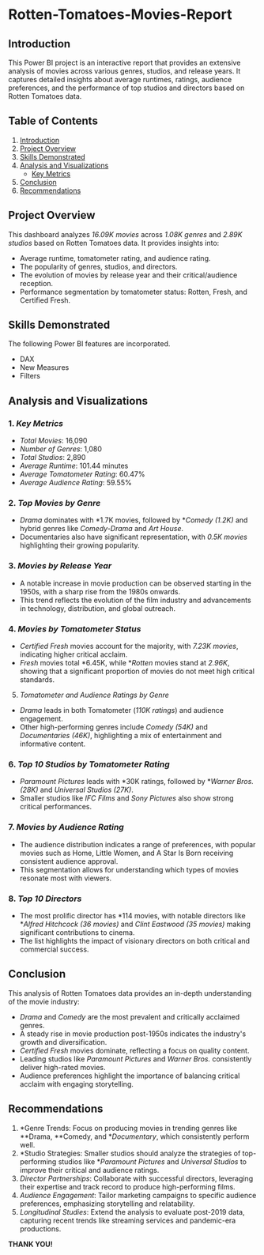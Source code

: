 # Rotten-Tomatoes-Movies-Report

## Introduction
This Power BI project is an interactive report that provides an extensive analysis of movies across various genres, studios, and release years. It captures detailed insights about average runtimes, ratings, audience preferences, and the performance of top studios and directors based on Rotten Tomatoes data.


## Table of Contents
1. [Introduction](#introduction)
2. [Project Overview](#project-overview)
3. [Skills Demonstrated](#skills-demonstrated)
4. [Analysis and Visualizations](#analysis-and-visualizations)
   - [Key Metrics](#key-metrics)
5. [Conclusion](#conclusion)
6. [Recommendations](#recommendations)


## Project Overview
This dashboard analyzes *16.09K movies* across *1.08K genres* and *2.89K studios* based on Rotten Tomatoes data. It provides insights into:
- Average runtime, tomatometer rating, and audience rating.
- The popularity of genres, studios, and directors.
- The evolution of movies by release year and their critical/audience reception.
- Performance segmentation by tomatometer status: Rotten, Fresh, and Certified Fresh.


## Skills Demonstrated
The following Power BI features are incorporated.
 - DAX
 - New Measures
 - Filters


## Analysis and Visualizations

### 1. *Key Metrics*
- *Total Movies*: 16,090  
- *Number of Genres*: 1,080  
- *Total Studios*: 2,890  
- *Average Runtime*: 101.44 minutes  
- *Average Tomatometer Rating*: 60.47%  
- *Average Audience Rating*: 59.55%


### 2. *Top Movies by Genre*
- *Drama* dominates with *1.7K movies, followed by **Comedy (1.2K)* and hybrid genres like *Comedy-Drama* and *Art House*.  
- Documentaries also have significant representation, with *0.5K movies* highlighting their growing popularity.


### 3. *Movies by Release Year*
- A notable increase in movie production can be observed starting in the 1950s, with a sharp rise from the 1980s onwards.  
- This trend reflects the evolution of the film industry and advancements in technology, distribution, and global outreach.


### 4. *Movies by Tomatometer Status*
- *Certified Fresh* movies account for the majority, with *7.23K movies*, indicating higher critical acclaim.  
- *Fresh* movies total *6.45K, while **Rotten* movies stand at *2.96K*, showing that a significant proportion of movies do not meet high critical standards.

  
5. *Tomatometer and Audience Ratings by Genre*
- *Drama* leads in both Tomatometer (*110K ratings*) and audience engagement.  
- Other high-performing genres include *Comedy (54K)* and *Documentaries (46K)*, highlighting a mix of entertainment and informative content.


### 6. *Top 10 Studios by Tomatometer Rating*
- *Paramount Pictures* leads with *30K ratings, followed by **Warner Bros. (28K)* and *Universal Studios (27K)*.  
- Smaller studios like *IFC Films* and *Sony Pictures* also show strong critical performances.


### 7. *Movies by Audience Rating*
- The audience distribution indicates a range of preferences, with popular movies such as Home, Little Women, and A Star Is Born receiving consistent audience approval.  
- This segmentation allows for understanding which types of movies resonate most with viewers.


### 8. *Top 10 Directors*
- The most prolific director has *114 movies, with notable directors like **Alfred Hitchcock (36 movies)* and *Clint Eastwood (35 movies)* making significant contributions to cinema.  
- The list highlights the impact of visionary directors on both critical and commercial success.


## Conclusion
This analysis of Rotten Tomatoes data provides an in-depth understanding of the movie industry:
- *Drama* and *Comedy* are the most prevalent and critically acclaimed genres.
- A steady rise in movie production post-1950s indicates the industry's growth and diversification.  
- *Certified Fresh* movies dominate, reflecting a focus on quality content.
- Leading studios like *Paramount Pictures* and *Warner Bros.* consistently deliver high-rated movies.
- Audience preferences highlight the importance of balancing critical acclaim with engaging storytelling.


## Recommendations
1. *Genre Trends: Focus on producing movies in trending genres like **Drama, **Comedy, and **Documentary*, which consistently perform well.  
2. *Studio Strategies: Smaller studios should analyze the strategies of top-performing studios like **Paramount Pictures* and *Universal Studios* to improve their critical and audience ratings.  
3. *Director Partnerships*: Collaborate with successful directors, leveraging their expertise and track record to produce high-performing films.  
4. *Audience Engagement*: Tailor marketing campaigns to specific audience preferences, emphasizing storytelling and relatability.  
5. *Longitudinal Studies*: Extend the analysis to evaluate post-2019 data, capturing recent trends like streaming services and pandemic-era productions.


**THANK YOU!**


   
